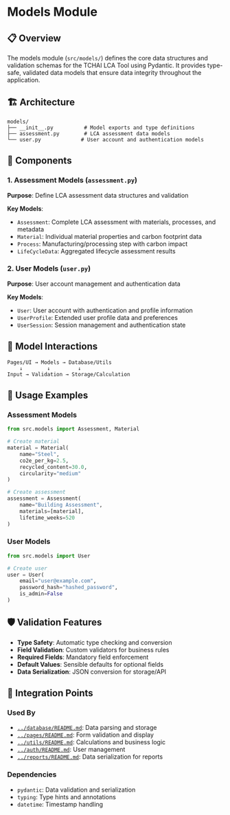 # Models Module

## 📋 Overview

The models module (`src/models/`) defines the core data structures and validation schemas for the TCHAI LCA Tool using Pydantic. It provides type-safe, validated data models that ensure data integrity throughout the application.

## 🏗️ Architecture

```
models/
├── __init__.py          # Model exports and type definitions
├── assessment.py        # LCA assessment data models
└── user.py             # User account and authentication models
```

## 🔧 Components

### 1. **Assessment Models** (`assessment.py`)
**Purpose**: Define LCA assessment data structures and validation

**Key Models**:
- `Assessment`: Complete LCA assessment with materials, processes, and metadata
- `Material`: Individual material properties and carbon footprint data
- `Process`: Manufacturing/processing step with carbon impact
- `LifeCycleData`: Aggregated lifecycle assessment results

### 2. **User Models** (`user.py`) 
**Purpose**: User account management and authentication data

**Key Models**:
- `User`: User account with authentication and profile information
- `UserProfile`: Extended user profile data and preferences
- `UserSession`: Session management and authentication state

## 🔄 Model Interactions

```
Pages/UI → Models → Database/Utils
    ↓        ↓         ↓
Input → Validation → Storage/Calculation
```

## 🚀 Usage Examples

### **Assessment Models**
```python
from src.models import Assessment, Material

# Create material
material = Material(
    name="Steel",
    co2e_per_kg=2.5,
    recycled_content=30.0,
    circularity="medium"
)

# Create assessment
assessment = Assessment(
    name="Building Assessment",
    materials=[material],
    lifetime_weeks=520
)
```

### **User Models**
```python
from src.models import User

# Create user
user = User(
    email="user@example.com",
    password_hash="hashed_password",
    is_admin=False
)
```

## 🛡️ Validation Features

- **Type Safety**: Automatic type checking and conversion
- **Field Validation**: Custom validators for business rules
- **Required Fields**: Mandatory field enforcement
- **Default Values**: Sensible defaults for optional fields
- **Data Serialization**: JSON conversion for storage/API

## 🔗 Integration Points

### **Used By**
- [`../database/README.md`](../database/README.md): Data parsing and storage
- [`../pages/README.md`](../pages/README.md): Form validation and display
- [`../utils/README.md`](../utils/README.md): Calculations and business logic
- [`../auth/README.md`](../auth/README.md): User management
- [`../reports/README.md`](../reports/README.md): Data serialization for reports

### **Dependencies**
- `pydantic`: Data validation and serialization
- `typing`: Type hints and annotations
- `datetime`: Timestamp handling